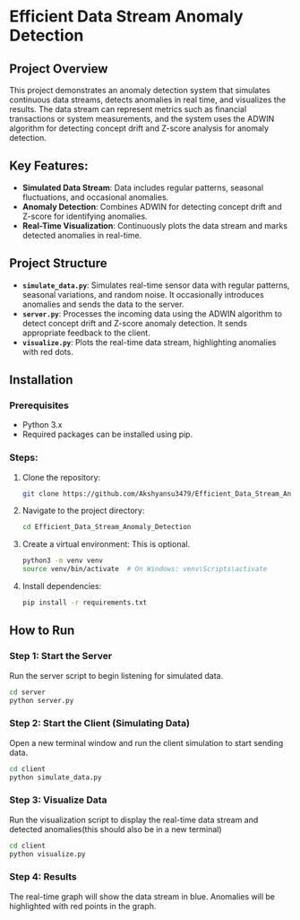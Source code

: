 # Efficient Data Stream Anomaly Detection

## Project Overview
This project demonstrates an anomaly detection system that simulates continuous data streams, detects anomalies in real time, and visualizes the results. The data stream can represent metrics such as financial transactions or system measurements, and the system uses the ADWIN algorithm for detecting concept drift and Z-score analysis for anomaly detection.

## Key Features:
- **Simulated Data Stream**: Data includes regular patterns, seasonal fluctuations, and occasional anomalies.
- **Anomaly Detection**: Combines ADWIN for detecting concept drift and Z-score for identifying anomalies.
- **Real-Time Visualization**: Continuously plots the data stream and marks detected anomalies in real-time.

## Project Structure
- **`simulate_data.py`**: Simulates real-time sensor data with regular patterns, seasonal variations, and random noise. It occasionally introduces anomalies and sends the data to the server.
- **`server.py`**: Processes the incoming data using the ADWIN algorithm to detect concept drift and Z-score anomaly detection. It sends appropriate feedback to the client.
- **`visualize.py`**: Plots the real-time data stream, highlighting anomalies with red dots.

## Installation

### Prerequisites
- Python 3.x
- Required packages can be installed using pip.

### Steps:

1. Clone the repository:

    ```bash
    git clone https://github.com/Akshyansu3479/Efficient_Data_Stream_Anomaly_Detection.git
    ```

2. Navigate to the project directory:

    ```bash
    cd Efficient_Data_Stream_Anomaly_Detection
    ```

3. Create a virtual environment:
   This is optional.
    ```bash
    python3 -m venv venv
    source venv/bin/activate  # On Windows: venv\Scripts\activate
    ```

4. Install dependencies:

    ```bash
    pip install -r requirements.txt
    ```

## How to Run

### Step 1: Start the Server
Run the server script to begin listening for simulated data.

```bash
cd server
python server.py
```

### Step 2: Start the Client (Simulating Data)
Open a new terminal window and run the client simulation to start sending data.

```bash
cd client
python simulate_data.py
```

### Step 3: Visualize Data
Run the visualization script to display the real-time data stream and detected anomalies(this should also be in a new terminal)

```bash
cd client
python visualize.py
```
### Step 4: Results
The real-time graph will show the data stream in blue.
Anomalies will be highlighted with red points in the graph.
